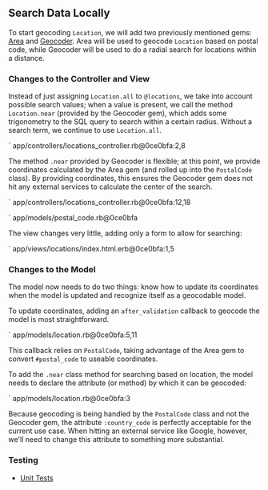 ## Search Data Locally

To start geocoding `Location`, we will add two previously mentioned gems:
[Area](#area) and [Geocoder](#geocoder). Area will be used to geocode
`Location` based on postal code, while Geocoder will be used to do a radial
search for locations within a distance.

### Changes to the Controller and View

Instead of just assigning `Location.all` to `@locations`, we take into account
possible search values; when a value is present, we call the method
`Location.near` (provided by the Geocoder gem), which adds some trigonometry
to the SQL query to search within a certain radius. Without a search term, we
continue to use `Location.all`.

` app/controllers/locations_controller.rb@0ce0bfa:2,8

The method `.near` provided by Geocoder is flexible; at this point, we provide
coordinates calculated by the Area gem (and rolled up into the `PostalCode`
class). By providing coordinates, this ensures the Geocoder gem does not hit
any external services to calculate the center of the search.

` app/controllers/locations_controller.rb@0ce0bfa:12,18

` app/models/postal_code.rb@0ce0bfa

The view changes very little, adding only a form to allow for searching:

` app/views/locations/index.html.erb@0ce0bfa:1,5

### Changes to the Model

The model now needs to do two things: know how to update its coordinates when
the model is updated and recognize itself as a geocodable model.

To update coordinates, adding an `after_validation` callback to geocode the
model is most straightforward.

` app/models/location.rb@0ce0bfa:5,11

This callback relies on `PostalCode`, taking advantage of the Area gem to
convert `#postal_code` to useable coordinates.

To add the `.near` class method for searching based on location, the model
needs to declare the attribute (or method) by which it can be geocoded:

` app/models/location.rb@0ce0bfa:3

Because geocoding is being handled by the `PostalCode` class and not the
Geocoder gem, the attribute `:country_code` is perfectly acceptable for the
current use case. When hitting an external service like Google, however, we'll
need to change this attribute to something more substantial.

### Testing
* [Unit Tests](#unit-tests)
